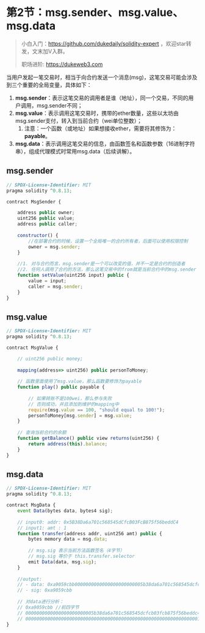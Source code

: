 # 第2节：msg.sender、msg.value、msg.data

> 小白入门：https://github.com/dukedaily/solidity-expert ，欢迎star转发，文末加V入群。
>
> 职场进阶: https://dukeweb3.com

当用户发起一笔交易时，相当于向合约发送一个消息(msg)，这笔交易可能会涉及到三个重要的全局变量，具体如下：

1. **msg.sender**：表示这笔交易的调用者是谁（地址），同一个交易，不同的用户调用，msg.sender不同；
2. **msg.value**：表示调用这笔交易时，携带的ether数量，这些以太坊由msg.sender支付，转入到当前合约（wei单位整数）；
   1. 注意：一个函数（或地址）如果想接收ether，需要将其修饰为：**payable**。
3. **msg.data**：表示调用这笔交易的信息，由函数签名和函数参数（16进制字符串），组成代理模式时常用msg.data（后续讲解）。


## msg.sender

```js
// SPDX-License-Identifier: MIT
pragma solidity ^0.8.13;

contract MsgSender {

    address public owner;
    uint256 public value;
    address public caller;
    
    constructor() {
        //在部署合约的时候，设置一个全局唯一的合约所有者，后面可以使用权限控制
        owner = msg.sender;
    }
    
    //1. 对与合约而言，msg.sender是一个可以改变的值，并不一定是合约的创造者
    //2. 任何人调用了合约的方法，那么这笔交易中的from就是当前合约中的msg.sender
    function setValue(uint256 input) public {
        value = input;
        caller = msg.sender;
    }
}
```

## msg.value

```js
// SPDX-License-Identifier: MIT
pragma solidity ^0.8.13;

contract MsgValue {

    // uint256 public money;
    
    mapping(address=> uint256) public personToMoney;
    
    // 函数里面使用了msg.value，那么函数要修饰为payable
    function play() public payable {
        
        // 如果转账不是100wei，那么参与失败
        // 否则成功，并且添加到维护的mapping中
        require(msg.value == 100, "should equal to 100!");
        personToMoney[msg.sender] = msg.value;
    }
    
    // 查询当前合约的余额
    function getBalance() public view returns(uint256) {
        return address(this).balance;
    }
}
```

## msg.data

```js
// SPDX-License-Identifier: MIT
pragma solidity ^0.8.13;

contract MsgData {
    event Data(bytes data, bytes4 sig);
		
    // input0: addr: 0x5B38Da6a701c568545dCfcB03FcB875f56beddC4
    // input1: amt : 1
    function transfer(address addr, uint256 amt) public {
        bytes memory data = msg.data;
      
        // msg.sig 表示当前方法函数签名（4字节）
        // msg.sig 等价于 this.transfer.selector
        emit Data(data, msg.sig);
    }
  
    //output: 
    // - data: 0xa9059cbb0000000000000000000000005b38da6a701c568545dcfcb03fcb875f56beddc40000000000000000000000000000000000000000000000000000000000000001
    // - sig: 0xa9059cbb
  
    // 对data进行分析：
    // 0xa9059cbb //前四字节
    // 0000000000000000000000005b38da6a701c568545dcfcb03fcb875f56beddc4 //第一个参数占位符（32字节）
    // 0000000000000000000000000000000000000000000000000000000000000001 //第二个参数占位符（32字节）
}
```



